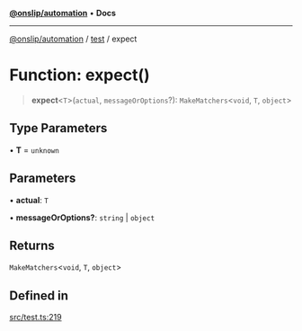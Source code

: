 [**@onslip/automation**](../../README.md) • **Docs**

***

[@onslip/automation](../../README.md) / [test](../README.md) / expect

# Function: expect()

> **expect**\<`T`\>(`actual`, `messageOrOptions`?): `MakeMatchers`\<`void`, `T`, `object`\>

## Type Parameters

• **T** = `unknown`

## Parameters

• **actual**: `T`

• **messageOrOptions?**: `string` \| `object`

## Returns

`MakeMatchers`\<`void`, `T`, `object`\>

## Defined in

[src/test.ts:219](https://github.com/Onslip/automation/blob/55b36c4eed89afe82661a6ac79a41de9a854a3d0/src/test.ts#L219)
